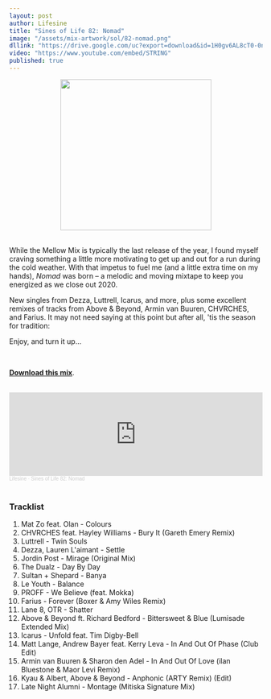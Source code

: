 ```yaml
---
layout: post
author: Lifesine
title: "Sines of Life 82: Nomad"
image: "/assets/mix-artwork/sol/82-nomad.png"
dllink: "https://drive.google.com/uc?export=download&id=1H0gv6AL8cT0-0nXERjl6-axvEdHg7JoZ"
video: "https://www.youtube.com/embed/STRING"
published: true
---
```


<div style="text-align:center"><img src="{{ page.image }}" width="300px" height="auto" /></div>
<br>

While the Mellow Mix is typically the last release of the year, I found myself craving something a little more motivating to get up and out for a run during the cold weather. With that impetus to fuel me (and a little extra time on my hands), _Nomad_ was born – a melodic and moving mixtape to keep you energized as we close out 2020.

New singles from Dezza, Luttrell, Icarus, and more, plus some excellent remixes of tracks from Above & Beyond, Armin van Buuren, CHVRCHES, and Farius. It may not need saying at this point but after all, 'tis the season for tradition:

Enjoy, and turn it up...

<br>

<a href=" {{ page.dllink }} " target="_blank">**Download this mix**</a>.

<br>

<iframe width="100%" height="166" scrolling="no" frameborder="no" allow="autoplay" src="https://w.soundcloud.com/player/?url=https%3A//api.soundcloud.com/tracks/950799799&color=%23eb9069&auto_play=false&hide_related=false&show_comments=true&show_user=true&show_reposts=false&show_teaser=true"></iframe><div style="font-size: 10px; color: #cccccc;line-break: anywhere;word-break: normal;overflow: hidden;white-space: nowrap;text-overflow: ellipsis; font-family: Interstate,Lucida Grande,Lucida Sans Unicode,Lucida Sans,Garuda,Verdana,Tahoma,sans-serif;font-weight: 100;"><a href="https://soundcloud.com/lifesine" title="Lifesine" target="_blank" style="color: #cccccc; text-decoration: none;">Lifesine</a> · <a href="https://soundcloud.com/lifesine/sines-of-life-82" title="Sines of Life 82: Nomad" target="_blank" style="color: #cccccc; text-decoration: none;">Sines of Life 82: Nomad</a></div>

<br>


### Tracklist

01. Mat Zo feat. Olan - Colours
02. CHVRCHES feat. Hayley Williams - Bury It (Gareth Emery Remix)
03. Luttrell - Twin Souls
04. Dezza, Lauren L'aimant - Settle
05. Jordin Post - Mirage (Original Mix)
06. The Dualz - Day By Day
07. Sultan + Shepard - Banya
08. Le Youth - Balance
09. PROFF - We Believe (feat. Mokka)
10. Farius - Forever (Boxer & Amy Wiles Remix)
11. Lane 8, OTR - Shatter
12. Above & Beyond ft. Richard Bedford - Bittersweet & Blue (Lumisade Extended Mix)
13. Icarus - Unfold feat. Tim Digby-Bell
14. Matt Lange, Andrew Bayer feat. Kerry Leva - In And Out Of Phase (Club Edit)
15. Armin van Buuren & Sharon den Adel - In And Out Of Love (ilan Bluestone & Maor Levi Remix)
16. Kyau & Albert, Above & Beyond - Anphonic (ARTY Remix) (Edit)
17. Late Night Alumni - Montage (Mitiska Signature Mix)


<br>
